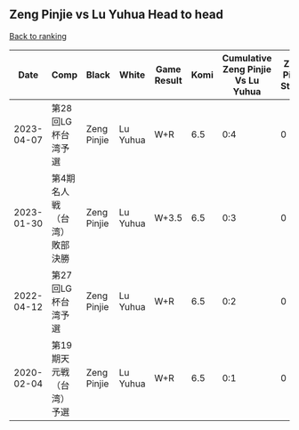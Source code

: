 ## Zeng Pinjie vs Lu Yuhua Head to head

[Back to ranking](../../index.md)




| **Date** | **Comp** | **Black** | **White** | **Game Result** | **Komi** | **Cumulative Zeng Pinjie Vs Lu Yuhua** | **Zeng Pinjie Streak** | **Lu Yuhua Streak** | 
| --- | --- | --- | --- | --- | --- | --- | --- | --- |
| 2023-04-07 | 第28回LG杯台湾予選 | Zeng Pinjie | Lu Yuhua | W+R | 6.5 | 0:4 | 0 | 4 | 
| 2023-01-30 | 第4期名人戦（台湾）敗部決勝 | Zeng Pinjie | Lu Yuhua | W+3.5 | 6.5 | 0:3 | 0 | 3 | 
| 2022-04-12 | 第27回LG杯台湾予選 | Zeng Pinjie | Lu Yuhua | W+R | 6.5 | 0:2 | 0 | 2 | 
| 2020-02-04 | 第19期天元戦（台湾）予選 | Zeng Pinjie | Lu Yuhua | W+R | 6.5 | 0:1 | 0 | 1 |





